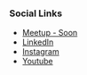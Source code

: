 ### Social Links
* [Meetup - Soon](#)
* [LinkedIn](https://www.linkedin.com/company/owasp-coimbra)
* [Instagram](https://www.instagram.com/owaspcoimbra)
* [Youtube](https://www.youtube.com/@OWASPCoimbra)
